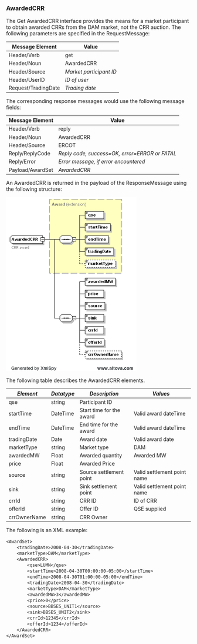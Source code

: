 ### AwardedCRR

The Get AwardedCRR interface provides the means for a market
participant to obtain awarded CRRs from the DAM market, not the CRR
auction. The following parameters are specified in the RequestMessage:

| <span class="mark">Message Element</span> | <span class="mark">Value</span> |
|-------------------------------------------|---------------------------------|
| Header/Verb                               | get                             |
| Header/Noun                               | AwardedCRR                      |
| Header/Source                             | *Market participant ID*         |
| Header/UserID                             | *ID of user*                    |
| Request/TradingDate                       | *Trading date*                  |


The corresponding response messages would use the following message
fields:

| <span class="mark">Message Element</span> | <span class="mark">Value</span>                |
|-------------------------------------------|------------------------------------------------|
| Header/Verb                               | reply                                          |
| Header/Noun                               | AwardedCRR                                     |
| Header/Source                             | ERCOT                                          |
| Reply/ReplyCode                           | *Reply code, success=OK, error=ERROR or FATAL* |
| Reply/Error                               | *Error message, if error encountered*          |
| Payload/AwardSet                          | *AwardedCRR*                                   |


An AwardedCRR is returned in the payload of the ResponseMessage using
the following structure:

![AwardedCRR Structure](../Images/AwardedCRR_Structure.png)

The following table describes the AwardedCRR elements.

| *Element*    | *Datatype* | *Description*            | *Values*                    |
|--------------|------------|--------------------------|-----------------------------|
| qse          | string     | Participant ID           |                             |
| startTime    | DateTime   | Start time for the award | Valid award dateTime        |
| endTime      | DateTime   | End time for the award   | Valid award dateTime        |
| tradingDate  | Date       | Award date               | Valid award date            |
| marketType   | string     | Market type              | DAM                         |
| awardedMW    | Float      | Awarded quantity         | Awarded MW                  |
| price        | Float      | Awarded Price            |                             |
| source       | string     | Source settlement point  | Valid settlement point name |
| sink         | string     | Sink settlement point    | Valid settlement point name |
| crrId        | string     | CRR ID                   | ID of CRR                   |
| offerId      | string     | Offer ID                 | QSE supplied                |
| crrOwnerName | string     | CRR Owner                |                             |

The following is an XML example:

~~~
<AwardSet>
    <tradingDate>2008-04-30</tradingDate>
    <marketType>DAM</marketType>
    <AwardedCRR>
        <qse>LUMN</qse>
        <startTime>2008-04-30T00:00:00-05:00</startTime>
        <endTime>2008-04-30T01:00:00-05:00</endTime>
        <tradingDate>2008-04-30</tradingDate>
        <marketType>DAM</marketType>
        <awardedMW>3</awardedMW>
        <price>0</price>
        <source>BBSES_UNIT1</source>
        <sink>BBSES_UNIT2</sink>
        <crrId>12345</crrId>
        <offerId>1234</offerId>
    </AwardedCRR>
</AwardSet>
~~~
